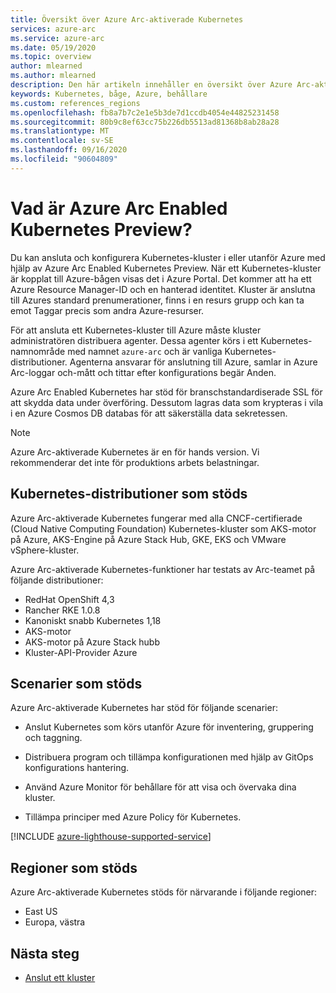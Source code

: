 ```yaml
---
title: Översikt över Azure Arc-aktiverade Kubernetes
services: azure-arc
ms.service: azure-arc
ms.date: 05/19/2020
ms.topic: overview
author: mlearned
ms.author: mlearned
description: Den här artikeln innehåller en översikt över Azure Arc-aktiverade Kubernetes.
keywords: Kubernetes, båge, Azure, behållare
ms.custom: references_regions
ms.openlocfilehash: fb8a7b7c2e1e5b3de7d1ccdb4054e44825231458
ms.sourcegitcommit: 80b9c8ef63cc75b226db5513ad81368b8ab28a28
ms.translationtype: MT
ms.contentlocale: sv-SE
ms.lasthandoff: 09/16/2020
ms.locfileid: "90604809"
---
```

# <a name="what-is-azure-arc-enabled-kubernetes-preview"></a>Vad är Azure Arc Enabled Kubernetes Preview?

Du kan ansluta och konfigurera Kubernetes-kluster i eller utanför Azure med hjälp av Azure Arc Enabled Kubernetes Preview. När ett Kubernetes-kluster är kopplat till Azure-bågen visas det i Azure Portal. Det kommer att ha ett Azure Resource Manager-ID och en hanterad identitet. Kluster är anslutna till Azures standard prenumerationer, finns i en resurs grupp och kan ta emot Taggar precis som andra Azure-resurser. 

För att ansluta ett Kubernetes-kluster till Azure måste kluster administratören distribuera agenter. Dessa agenter körs i ett Kubernetes-namnområde med namnet `azure-arc` och är vanliga Kubernetes-distributioner. Agenterna ansvarar för anslutning till Azure, samlar in Azure Arc-loggar och-mått och tittar efter konfigurations begär Anden. 

Azure Arc Enabled Kubernetes har stöd för branschstandardiserade SSL för att skydda data under överföring. Dessutom lagras data som krypteras i vila i en Azure Cosmos DB databas för att säkerställa data sekretessen.
 
> [!NOTE]
> Azure Arc-aktiverade Kubernetes är en för hands version. Vi rekommenderar det inte för produktions arbets belastningar.

## <a name="supported-kubernetes-distributions"></a>Kubernetes-distributioner som stöds

Azure Arc-aktiverade Kubernetes fungerar med alla CNCF-certifierade (Cloud Native Computing Foundation) Kubernetes-kluster som AKS-motor på Azure, AKS-Engine på Azure Stack Hub, GKE, EKS och VMware vSphere-kluster.

Azure Arc-aktiverade Kubernetes-funktioner har testats av Arc-teamet på följande distributioner:
* RedHat OpenShift 4,3
* Rancher RKE 1.0.8
* Kanoniskt snabb Kubernetes 1,18
* AKS-motor
* AKS-motor på Azure Stack hubb
* Kluster-API-Provider Azure

## <a name="supported-scenarios"></a>Scenarier som stöds 

Azure Arc-aktiverade Kubernetes har stöd för följande scenarier: 

* Anslut Kubernetes som körs utanför Azure för inventering, gruppering och taggning.

* Distribuera program och tillämpa konfigurationen med hjälp av GitOps konfigurations hantering. 

* Använd Azure Monitor för behållare för att visa och övervaka dina kluster. 

* Tillämpa principer med Azure Policy för Kubernetes. 

[!INCLUDE [azure-lighthouse-supported-service](../../../includes/azure-lighthouse-supported-service.md)]

## <a name="supported-regions"></a>Regioner som stöds 

Azure Arc-aktiverade Kubernetes stöds för närvarande i följande regioner: 

* East US 
* Europa, västra


## <a name="next-steps"></a>Nästa steg

* [Anslut ett kluster](./connect-cluster.md)

